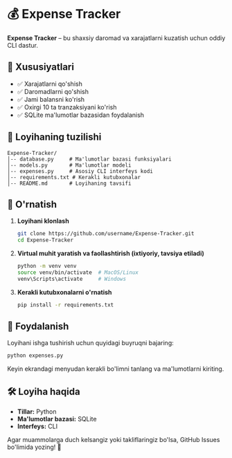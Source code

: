 # 💰 Expense Tracker

**Expense Tracker** – bu shaxsiy daromad va xarajatlarni kuzatish uchun oddiy CLI dastur.

## 📌 Xususiyatlari
- ✅ Xarajatlarni qo'shish
- ✅ Daromadlarni qo'shish
- ✅ Jami balansni ko'rish
- ✅ Oxirgi 10 ta tranzaksiyani ko'rish
- ✅ SQLite ma'lumotlar bazasidan foydalanish

## 📂 Loyihaning tuzilishi
```
Expense-Tracker/
│-- database.py     # Ma'lumotlar bazasi funksiyalari
│-- models.py       # Ma'lumotlar modeli
│-- expenses.py     # Asosiy CLI interfeys kodi
│-- requirements.txt # Kerakli kutubxonalar
│-- README.md       # Loyihaning tavsifi
```

## 🚀 O'rnatish
1. **Loyihani klonlash**
   ```sh
   git clone https://github.com/username/Expense-Tracker.git
   cd Expense-Tracker
   ```

2. **Virtual muhit yaratish va faollashtirish (ixtiyoriy, tavsiya etiladi)**
   ```sh
   python -m venv venv
   source venv/bin/activate  # MacOS/Linux
   venv\Scripts\activate     # Windows
   ```

3. **Kerakli kutubxonalarni o'rnatish**
   ```sh
   pip install -r requirements.txt
   ```

## 📌 Foydalanish
Loyihani ishga tushirish uchun quyidagi buyruqni bajaring:
```sh
python expenses.py
```

Keyin ekrandagi menyudan kerakli bo'limni tanlang va ma'lumotlarni kiriting.

## 🛠 Loyiha haqida
- **Tillar:** Python
- **Ma'lumotlar bazasi:** SQLite
- **Interfeys:** CLI

Agar muammolarga duch kelsangiz yoki takliflaringiz bo'lsa, GitHub Issues bo'limida yozing! 🚀

